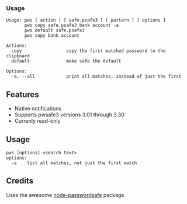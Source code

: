 ### Usage
    Usage: pws [ action ] [ safe.psafe3 ] [ pattern ] [ options ]
           pws copy safe.psafe3 bank account -a
           pws default safe.psafe3
           pws copy bank account

    Actions:
      copy                 copy the first matched password to the clipboard
      default              make safe the default

    Options:
      -a, --all            print all matches, instead of just the first

## Features

- Native notifications
- Supports pwsafe3 versions 3.01 through 3.30
- Currenly read-only

## Usage

    pws [options] <search text>
    options:
      -a    list all matches, not just the first match

## Credits

Uses the awesome [node-passwordsafe](https://github.com/dol/node-passwordsafe) package.
